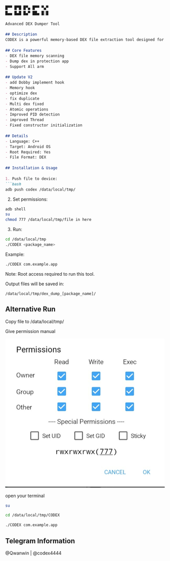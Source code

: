 ```markdown

█▀▀ █▀█ █▀▄ █▀▀ ▀▄▀
█▄▄ █▄█ █▄▀ ██▄ █░█

Advanced DEX Dumper Tool

## Description
CODEX is a powerful memory-based DEX file extraction tool designed for Android applications. It scans process memory to locate and dump DEX files from running applications.

## Core Features
- DEX file memory scanning
- Dump dex in protection app
- Support All arm

## Update V2
- add Dobby implement hook
- Memory hook
- optimize dex
- fix duplicate
- Multi dex fixed
- Atomic operations
- Improved PID detection
- improved Thread
- Fixed constructor initialization

## Details
- Language: C++
- Target: Android OS
- Root Required: Yes
- File Format: DEX

## Installation & Usage

1. Push file to device:
```bash
adb push codex /data/local/tmp/
```

2. Set permissions:
```bash
adb shell
su
chmod 777 /data/local/tmp/file in here 
```
3. Run:
```bash
cd /data/local/tmp
./CODEX <package_name>
```

Example:
```bash
./CODEX com.example.app
```

Note: Root access required to run this tool.

Output files will be saved in:
```
/data/local/tmp/dex_dump_[package_name]/
```
## Alternative Run

Copy file to /data/local/tmp/

Give permission manual

![Preview](screenshots/permission.jpg)

open your terminal 

```bash
su
```
```bash
cd /data/local/tmp/CODEX
```
```bash
./CODEX com.example.app
```
Telegram Information 
---
@Qwanwin | @codex4444
